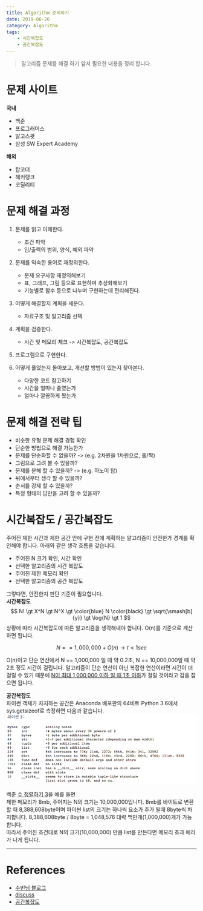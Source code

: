 ```yaml
---
title: Algorithm 준비하기
date: 2019-06-26
category: Algorithm
tags:
    - 시간복잡도
    - 공간복잡도
---
```


> 알고리즘 문제를 해결 하기 앞서 필요한 내용을 정리 합니다.

# 문제 사이트

**국내**
- 백준
- 프로그래머스
- 알고스팟
- 삼성 SW Expert Academy 

**해외**
- 탑코더
- 해커랭크
- 코딜리티

# 문제 해결 과정

1. 문제를 읽고 이해한다.
    - 조건 파악
    - 입/출력의 범위, 양식, 예외 파악

2. 문제를 익숙한 용어로 재정의한다.
    - 문제 요구사항 재정의해보기
    - 표, 그래프, 그림 등으로 표현하며 추상화해보기
    - 기능별로 함수 등으로 나누며 구현하는데 편리해진다.

3. 어떻게 해결할지 계획을 세운다.
    - 자료구조 및 알고리즘 선택

4. 계획을 검증한다.
    - 시간 및 메모리 체크 -> 시간복잡도, 공간복잡도

5. <p>프로그램으로 구현한다.</p>

6. 어떻게 풀었는지 돌아보고, 개선할 방법이 있는지 찾아본다.
    - 다양한 코드 참고하기
    - 시간을 얼마나 줄였는가
    - 얼마나 깔끔하게 짰는가

# 문제 해결 전략 팁
- 비슷한 유형 문제 해결 경험 확인
- 단순한 방법으로 해결 가능한가
- 문제를 단순화할 수 없을까? -> (e.g. 2차원을 1차원으로, 홀/짝)
- 그림으로 그려 볼 수 있을까?
- 문제를 분해 할 수 있을까? -> (e.g. 하노이 탑)
- 뒤에서부터 생각 할 수 있을까?
- 순서를 강제 할 수 있을까?
- 특정 형태의 답만을 고려 할 수 있을까?

# 시간복잡도 / 공간복잡도
주어진 제한 시간과 제한 공간 안에 구현 전에 계획하는 알고리즘이 안전한가 경계를 확인해야 합니다.
아래와 같은 생각 흐름을 갖습니다.
- 주어진 N 크기 확인, 시간 확인
- 선택한 알고리즘의 시간 복잡도
- 주어진 제한 메모리 확인
- 선택한 알고리즘의 공간 복잡도

그렇다면, 안전한지 판단 기준이 필요합니다.  
**시간복잡도**
$$
 N! \gt X^N \gt N^X \gt \color{blue} N \color{black} \gt \sqrt{\smash[b]{y}} \gt \log{N} \gt 1
$$
상황에 따라 시간복잡도에 따른 알고리즘을 생각해내야 합니다. O(n)를 기준으로 계산하면 됩니다.

$$
N == 1,000,000 + O(n) \longrightarrow t \lt 1sec
$$

O(n)이고 단순 연산에서 N == 1,000,000 일 때 약 0.2초, N == 10,000,000일 때 약 2초 정도 시간이 걸립니다.
알고리즘이 단순 연산이 아닌 복잡한 연산이라면 시간이 더 걸릴 수 있기 때문에 <u>N이 최대 1,000,000 이하 일 때 1초 이하</u>가 걸릴 것이라고 감을 잡으면 됩니다. 

**공간복잡도**  
파이썬 객체가 차지하는 공간은 Anaconda 배포판의 64비트 Python 3.6에서 sys.getsizeof로 측정하면 다음과 같습니다. 
![object-size](object-size.png)

백준 [수 정렬하기 3](https://www.acmicpc.net/problem/10989)을 예를 들면   
제한 메모리가 8mb, 주어지는 N의 크기는 10,000,000입니다. 
8mb를 바이트로 변환 할 때 8,388,608byte이며 파이썬 list의 크기는 하나씩 요소가 추가 될때 8byte씩 차지합니다. 
8,388,608byte / 8byte = 1,048,576 대략 백만개(1,000,000)개가 가능합니다.  
따라서 주어진 조건대로 N의 크기(10,000,000) 만큼 list를 만든다면 메모리 초과 에러가 나게 됩니다. 

---
# References
- [수빈님 블로그](https://subinium.github.io/Algorithm/docs/chapter00/2)
- [discuss](https://discuss.codechef.com/t/how-many-approx-loops-are-allowed-in-1-sec-lime-limit/375/3)
- [공간복잡도](https://c10106.tistory.com/4557)